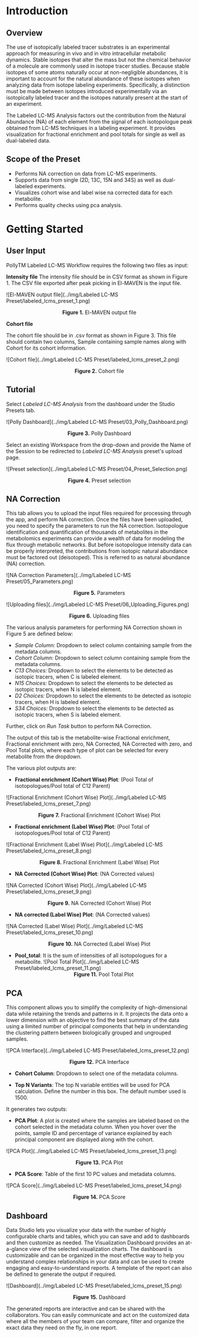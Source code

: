 
# Introduction

## Overview
The use of isotopically labeled tracer substrates is an experimental approach for measuring in vivo and in vitro intracellular metabolic dynamics. Stable isotopes that alter the mass but not the chemical behavior of a molecule are commonly used in isotope tracer studies. Because stable isotopes of some atoms naturally occur at non-negligible abundances, it is important to account for the natural abundance of these isotopes when analyzing data from isotope labeling experiments. Specifically, a distinction must be made between isotopes introduced experimentally via an isotopically labeled tracer and the isotopes naturally present at the start of an experiment.

The Labeled LC-MS Analysis factors out the contribution from the Natural Abundance (NA) of each element from the signal of each isotopologue peak obtained from LC-MS techniques in a labeling experiment. It provides visualization for fractional enrichment and pool totals for single as well as dual-labeled data.

## Scope of the Preset
*  Performs NA correction on data from LC-MS experiments.
*  Supports data from single (2D, 13C, 15N and 34S) as well as dual-labeled experiments.
*  Visualizes cohort wise and label wise na corrected data for each metabolite.
*  Performs quality checks using pca analysis.

# Getting Started

## User Input
PollyTM Labeled LC-MS Workflow requires the following two files as input:

**Intensity file**
The intensity file should be in CSV format as shown in Figure 1. The CSV file exported after peak picking in El-MAVEN is the input file.

![El-MAVEN output file](../img/Labeled LC-MS Preset/labeled_lcms_preset_1.png) <center>**Figure 1.** El-MAVEN output file</center>

**Cohort file**

The cohort file should be in .csv format as shown in Figure 3. This file should contain two columns, Sample containing sample names along with Cohort for its cohort information.

![Cohort file](../img/Labeled LC-MS Preset/labeled_lcms_preset_2.png) <center>**Figure 2.** Cohort file</center>

## Tutorial

Select *Labeled LC-MS Analysis* from the dashboard under the Studio Presets tab.

![Polly Dashboard](../img/Labeled LC-MS Preset/03_Polly_Dashboard.png) <center>**Figure 3.** Polly Dashboard</center>

Select an existing Workspace from the drop-down and provide the Name of the Session to be redirected to *Labeled LC-MS Analysis* preset's upload page.

![Preset selection](../img/Labeled LC-MS Preset/04_Preset_Selection.png) <center>**Figure 4.** Preset selection</center>


## NA Correction

This tab allows you to upload the input files required for processing through the app, and perform NA correction. Once the files have been uploaded, you need to specify the parameters to run the NA correction.
Isotopologue identification and quantification of thousands of metabolites in the metabolomics experiments can provide a wealth of data for modeling the flux through metabolic networks. But before isotopologue intensity data can be properly interpreted, the contributions from isotopic natural abundance must be factored out (deisotoped). This is referred to as natural abundance (NA) correction.


![NA Correction Parameters](../img/Labeled LC-MS Preset/05_Parameters.png) <center>**Figure 5.** Parameters</center>

![Uploading files](../img/Labeled LC-MS Preset/06_Uploading_Figures.png) <center>**Figure 6.** Uploading files</center>

The various analysis parameters for performing NA Correction shown in Figure 5 are defined below:

*  *Sample Column:* Dropdown to select column containing sample from the metadata columns.
*  *Cohort Column:* Dropdown to select column containing sample from the metadata columns.
*  *C13 Choices:* Dropdown to select the elements to be detected as isotopic tracers, when C is labeled element.
*  *N15 Choices:* Dropdown to select the elements to be detected as isotopic tracers, when N is labeled element.
*  *D2 Choices:* Dropdown to select the elements to be detected as isotopic tracers, when H is labeled element.
*  *S34 Choices:* Dropdown to select the elements to be detected as isotopic tracers, when S is labeled element.

Further, click on *Run Task* button to perform NA Correction.

The output of this tab is the metabolite-wise Fractional enrichment, Fractional enrichment with zero,  NA Corrected, NA Corrected with zero, and Pool Total plots,  where each type of plot can be selected for every metabolite from the dropdown. 

The various plot outputs are:

*  **Fractional enrichment (Cohort Wise) Plot**: (Pool Total of isotopologues/Pool total of C12 Parent)

![Fractional Enrichment (Cohort Wise) Plot](../img/Labeled LC-MS Preset/labeled_lcms_preset_7.png) <center>**Figure 7.** Fractional Enrichment (Cohort Wise) Plot</center>

* **Fractional enrichment (Label Wise) Plot**: (Pool Total of isotopologues/Pool total of C12 Parent)

![Fractional Enrichment (Label Wise) Plot](../img/Labeled LC-MS Preset/labeled_lcms_preset_8.png) <center>**Figure 8.** Fractional Enrichment (Label Wise) Plot</center>

* **NA Corrected (Cohort Wise) Plot**: (NA Corrected values)

![NA Corrected (Cohort Wise) Plot](../img/Labeled LC-MS Preset/labeled_lcms_preset_9.png) <center>**Figure 9.** NA Corrected (Cohort Wise) Plot</center>

* **NA corrected (Label Wise) Plot**: (NA Corrected values)

![NA Corrected (Label Wise) Plot](../img/Labeled LC-MS Preset/labeled_lcms_preset_10.png) <center>**Figure 10.** NA Corrected (Label Wise) Plot</center>
* **Pool_total**: It is the sum of intensities of all isotopologues for a metabolite.
![Pool Total Plot](../img/Labeled LC-MS Preset/labeled_lcms_preset_11.png) <center>**Figure 11.** Pool Total Plot</center>

## PCA

This component allows you to simplify the complexity of high-dimensional data while retaining the trends and patterns in it. It projects the data onto a lower dimension with an objective to find the best summary of the data using a limited number of principal components that help in understanding the clustering pattern between biologically grouped and ungrouped samples.

![PCA Interface](../img/Labeled LC-MS Preset/labeled_lcms_preset_12.png) <center>**Figure 12.** PCA Interface</center>

* **Cohort Column**: Dropdown to select one of the metadata columns.

* **Top N Variants**: The top N variable entities will be used for PCA calculation. Define the number in this box. The default number used is 1500.

It generates two outputs:

* **PCA Plot**: A plot is created where the samples are labeled based on the cohort selected in the metadata column. When you hover over the points, sample ID and percentage of variance explained by each principal component are displayed along with the cohort.

![PCA Plot](../img/Labeled LC-MS Preset/labeled_lcms_preset_13.png) <center>**Figure 13.** PCA Plot</center>

* **PCA Score**: Table of the first 10 PC values and metadata columns.

![PCA Score](../img/Labeled LC-MS Preset/labeled_lcms_preset_14.png) <center>**Figure 14.** PCA Score</center>

## Dashboard

Data Studio lets you visualize your data with the number of highly configurable charts and tables, which you can save and add to dashboards and then customize as needed. The Visualization Dashboard provides an at-a-glance view of the selected visualization charts. The dashboard is customizable and can be organized in the most effective way to help you understand complex relationships in your data and can be used to create engaging and easy-to-understand reports. A template of the report can also be defined to generate the output if required.

![Dashboard](../img/Labeled LC-MS Preset/labeled_lcms_preset_15.png) <center>**Figure 15.** Dashboard</center>

The generated reports are interactive and can be shared with the collaborators. You can easily communicate and act on the customized data where all the members of your team can compare, filter and organize the exact data they need on the fly, in one report.
